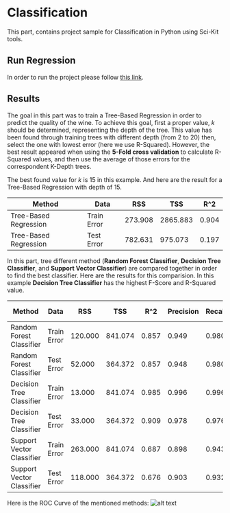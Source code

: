 # Classification
This part, contains project sample for Classification in Python using Sci-Kit tools.

## Run Regression
In order to run the project please follow <a href="https://github.com/ArefMq/DataMiningProject/blob/master/README.md#Runing Project">
this link</a>.

 
## Results

The goal in this part was to train a Tree-Based Regression in order to predict the quality of the wine.
To achieve this goal, first a proper value, *k* should be determined, representing the depth of the tree. This value
has been found through training trees with different depth (from 2 to 20) then, select the one with lowest error (here
we use R-Squared). However, the best result appeared when using the **5-Fold cross validation** to calculate R-Squared 
values, and then use the average of those errors for the correspondent K-Depth trees.

The best found value for *k* is 15 in this example. And here are the result for a Tree-Based Regression with depth of 
15.

| Method                    | Data        | RSS     | TSS      | R^2   |
|---------------------------|-------------|---------|----------|-------|
| Tree-Based Regression     | Train Error | 273.908 | 2865.883 | 0.904 |
| Tree-Based Regression     | Test Error  | 782.631 | 975.073  | 0.197 |


In this part, tree different method (**Random Forest Classifier**, **Decision Tree Classifier**, and **Support Vector 
Classifier**) are compared together in order to find the best classifier. Here are the results for this comparision.
In this example **Decision Tree Classifier** has the highest F-Score and R-Squared value.

| Method                    | Data        | RSS     | TSS     | R^2   | Precision | Recall | F-Score |
|---------------------------|-------------|---------|---------|-------|-----------|--------|---------|
| Random Forest Classifier  | Train Error | 120.000 | 841.074 | 0.857 | 0.949     | 0.980  | 0.963   | 
| Random Forest Classifier  | Test Error  | 52.000  | 364.372 | 0.857 | 0.948     | 0.980  | 0.963   | 
| Decision Tree Classifier  | Train Error | 13.000  | 841.074 | 0.985 | 0.996     | 0.996  | 0.996   |
| Decision Tree Classifier  | Test Error  | 33.000  | 364.372 | 0.909 | 0.978     | 0.976  | 0.977   |
| Support Vector Classifier | Train Error | 263.000 | 841.074 | 0.687 | 0.898     | 0.943  | 0.918   |
| Support Vector Classifier | Test Error  | 118.000 | 364.372 | 0.676 | 0.903     | 0.932  | 0.916   |

Here is the ROC Curve of the mentioned methods:
![alt text][roc]

[roc]: https://github.com/ArefMq/DataMiningProject/blob/master/svm/roccurve.png "ROC"



